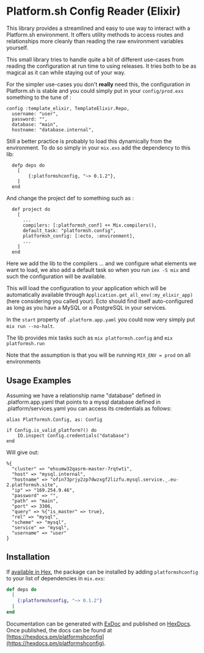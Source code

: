 # Platform.sh Config Reader (Elixir)

This library provides a streamlined and easy to use way to interact with a Platform.sh environment. It offers utility methods to access routes and relationships more cleanly than reading the raw environment variables yourself.

This small library tries to handle quite a bit of different use-cases from reading the configuration at run time to using releases. It tries both to be as magical as it can while staying out of your way.

For the simpler use-cases you don't __really__ need this, the configuration in Platform.sh is stable and you could simply put in your `config/prod.exs` something to the tune of :

```
config :template_elixir, TemplateElixir.Repo,
  username: "user",
  password: "",
  database: "main",
  hostname: "database.internal",
```

Still a better practice is probably to load this dynamically from the environment. To do so simply in your `mix.exs` add the dependency to this lib:

```
  defp deps do
    [
        {:platformshconfig, "~> 0.1.2"},
    ]
  end
```

And change the project def to something such as :

```
  def project do
    [
      ...
	  compilers: [:platformsh_conf] ++ Mix.compilers(),
	  default_task: "platformsh.config",	  
	  platformsh_config: [:ecto, :environment], 
      ...
    ]
  end
```

Here we add the lib to the compilers ... and  we configure what elements we want to load, we also add a default task so when you run `iex -S mix` and such the configuration will be available.

This will load the configuration to your application which will be automatically available through `Application.get_all_env(:my_elixir_app)` (here considering you called your). Ecto should find itself auto-configured as long as you have a MySQL or a PostgreSQL in your services.

In the `start` property of `.platform.app.yaml` you could now very simply put `mix run --no-halt`.

The lib provides mix tasks such as `mix platformsh.config` and `mix platformsh.run` 

Note that the assumption is that you will be running `MIX_ENV = prod` on all environments


## Usage Examples

Assuming we have a relationship name "database" defined in .platform.app.yaml  that points to a mysql database defined in .platform/services.yaml you can access its credentials as follows:

```
alias Platformsh.Config, as: Config

if Config.is_valid_platform?() do
    IO.inspect Config.credentials("database")
end
```

Will give out:
```
%{
  "cluster" => "ehsumw32qasrm-master-7rqtwti",
  "host" => "mysql.internal",
  "hostname" => "ofin73prjy2zp7dwzxgf2lizfu.mysql.service._.eu-2.platformsh.site",
  "ip" => "169.254.9.46",
  "password" => "",
  "path" => "main",
  "port" => 3306,
  "query" => %{"is_master" => true},
  "rel" => "mysql",
  "scheme" => "mysql",
  "service" => "mysql",
  "username" => "user"
}
````


## Installation

If [available in Hex](https://hex.pm/docs/publish), the package can be installed
by adding `platformshconfig` to your list of dependencies in `mix.exs`:

```elixir
def deps do
  [
    {:platformshconfig, "~> 0.1.2"}
  ]
end
```

Documentation can be generated with [ExDoc](https://github.com/elixir-lang/ex_doc)
and published on [HexDocs](https://hexdocs.pm). Once published, the docs can
be found at [https://hexdocs.pm/platformshconfig](https://hexdocs.pm/platformshconfig).


